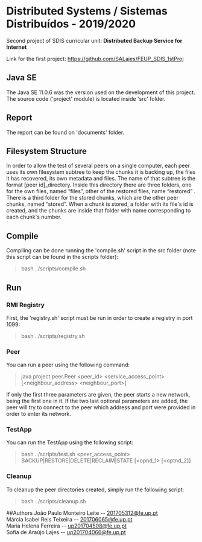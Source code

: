 # Distributed Systems / Sistemas Distribuídos - 2019/2020
Second project of SDIS curricular unit: **Distributed Backup Service for Internet**

Link for the first project: https://github.com/SALajes/FEUP_SDIS_1stProj

## Java SE
The Java SE 11.0.6 was the version used on the development of this project.
The source code ('project' module) is located inside 'src' folder.

## Report
The report can be found on 'documents' folder.

## Filesystem Structure

In order to allow the test of several peers on a single computer, each peer uses its own filesystem subtree to keep the chunks it is backing up, the files it has recovered, its own metadata and files. The name of that subtree is the format [peer id]_directory.
Inside this directory there are three folders, one for the own files, named “files”, other of the restored files, name “restored” .
There is a third folder for the stored chunks, which are the other peer chunks, named “stored”.
When a chunk is stored, a folder with its file's id is created, and the chunks are inside that folder with name corresponding to each chunk's number.

## Compile
Compiling can be done running the 'compile.sh' script in the src folder (note this script can be found in the scripts folder):
> bash ../scripts/compile.sh

## Run
### RMI Registry
First, the 'registry.sh' script must be run in order to create a registry in port 1099:
> bash ../scripts/registry.sh

### Peer
You can run a peer using the following command:
> java project.peer.Peer <peer_id> <service_access_point> <port> [<neighbour_address> <neighbour_port>]

If only the first three parameters are given, the peer starts a new network, being the first one in it.
If the two last optional parameters are added, the peer will try to connect to the peer which address and port were provided in order to enter its network.

### TestApp
You can run the TestApp using the following script:
> bash ../scripts/test.sh <peer_access_point> BACKUP|RESTORE|DELETE|RECLAIM|STATE [<opnd_1> [<optnd_2]]

### Cleanup
To cleanup the peer directories created, simply run the following script:
> bash ../scripts/cleanup.sh


##Authors
João Paulo Monteiro Leite -- 201705312@fe.up.pt </br>
Márcia Isabel Reis Teixeira -- 201706065@fe.up.pt </br>
Maria Helena Ferreira -- up201704508@fe.up.pt </br>
Sofia de Araújo Lajes -- up201704066@fe.up.pt </br>
